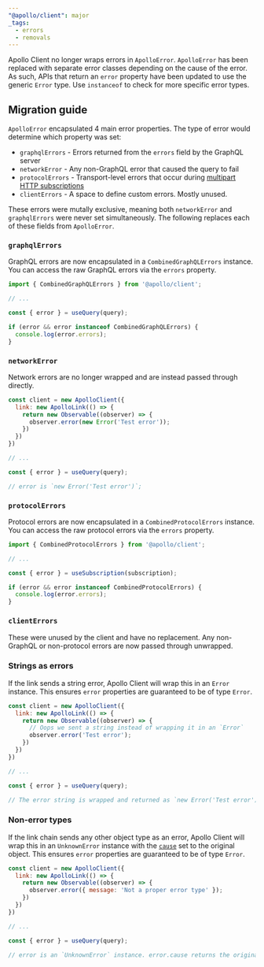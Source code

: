 ```yaml
---
"@apollo/client": major
_tags:
  - errors
  - removals
---
```


Apollo Client no longer wraps errors in `ApolloError`. `ApolloError` has been replaced with separate error classes depending on the cause of the error. As such, APIs that return an `error` property have been updated to use the generic `Error` type. Use `instanceof` to check for more specific error types.

## Migration guide

`ApolloError` encapsulated 4 main error properties. The type of error would determine which property was set:
- `graphqlErrors` - Errors returned from the `errors` field by the GraphQL server
- `networkError` - Any non-GraphQL error that caused the query to fail
- `protocolErrors` - Transport-level errors that occur during [multipart HTTP subscriptions](https://www.apollographql.com/docs/graphos/routing/operations/subscriptions/multipart-protocol)
- `clientErrors` - A space to define custom errors. Mostly unused.

These errors were mutally exclusive, meaning both `networkError` and `graphqlErrors` were never set simultaneously. The following replaces each of these fields from `ApolloError`.

### `graphqlErrors`

GraphQL errors are now encapsulated in a `CombinedGraphQLErrors` instance. You can access the raw GraphQL errors via the `errors` property.

```js
import { CombinedGraphQLErrors } from '@apollo/client';

// ...

const { error } = useQuery(query);

if (error && error instanceof CombinedGraphQLErrors) {
  console.log(error.errors);
}
```

### `networkError`

Network errors are no longer wrapped and are instead passed through directly.

```js
const client = new ApolloClient({
  link: new ApolloLink(() => {
    return new Observable((observer) => {
      observer.error(new Error('Test error'));
    })
  })
})

// ...

const { error } = useQuery(query);

// error is `new Error('Test error')`;
```

### `protocolErrors`

Protocol errors are now encapsulated in a `CombinedProtocolErrors` instance. You can access the raw protocol errors via the `errors` property.


```js
import { CombinedProtocolErrors } from '@apollo/client';

// ...

const { error } = useSubscription(subscription);

if (error && error instanceof CombinedProtocolErrors) {
  console.log(error.errors);
}
```

### `clientErrors`

These were unused by the client and have no replacement. Any non-GraphQL or non-protocol errors are now passed through unwrapped.

### Strings as errors

If the link sends a string error, Apollo Client will wrap this in an `Error` instance. This ensures `error` properties are guaranteed to be of type `Error`.

```js
const client = new ApolloClient({
  link: new ApolloLink(() => {
    return new Observable((observer) => {
      // Oops we sent a string instead of wrapping it in an `Error`
      observer.error('Test error');
    })
  })
})

// ...

const { error } = useQuery(query);

// The error string is wrapped and returned as `new Error('Test error')`;
```

### Non-error types

If the link chain sends any other object type as an error, Apollo Client will wrap this in an `UnknownError` instance with the [`cause`](https://developer.mozilla.org/en-US/docs/Web/JavaScript/Reference/Global_Objects/Error/cause) set to the original object. This ensures `error` properties are guaranteed to be of type `Error`.

```js
const client = new ApolloClient({
  link: new ApolloLink(() => {
    return new Observable((observer) => {
      observer.error({ message: 'Not a proper error type' });
    })
  })
})

// ...

const { error } = useQuery(query);

// error is an `UnknownError` instance. error.cause returns the original object.
```
